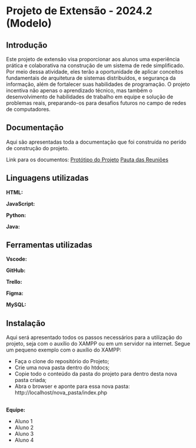 # Projeto de Extensão - 2024.2 (Modelo)

## Introdução

Este projeto de extensão visa proporcionar aos alunos uma experiência prática e colaborativa na construção de um sistema de rede simplificado. Por meio dessa atividade, eles terão a oportunidade de aplicar conceitos fundamentais de arquitetura de sistemas distribuídos, e segurança da informação, além de fortalecer suas habilidades de programação. O projeto incentiva não apenas o aprendizado técnico, mas também o desenvolvimento de habilidades de trabalho em equipe e solução de problemas reais, preparando-os para desafios futuros no campo de redes de computadores.

## Documentação

Aqui são apresentadas toda a documentação que foi construída no perído de construção do projeto.

Link para os documentos:
[Protótipo do Projeto](https://github.com/nisston/modulopython/blob/main/Plano_de_Aula_01.pdf)
[Pauta das Reuniões](https://github.com/nisston/modulopython/blob/main/Plano_de_Aula_01.pdf)

## Linguagens utilizadas

**HTML:**

**JavaScript:**

**Python:**

**Java:**

## Ferramentas utilizadas

**Vscode:**

**GitHub:**

**Trello:**

**Figma:**

**MySQL:**

## Instalação

Aqui será apresentado todos os passos necessários para a utilização do projeto, seja com o auxílio do XAMPP ou em um servidor na internet. Segue um pequeno exemplo com o auxílio do XAMPP:

* Faça o clone do repositório do Projeto;
* Crie uma nova pasta dentro do htdocs;
* Copie todo o conteúdo da pasta do projeto para dentro desta nova pasta criada;
* Abra o browser e aponte para essa nova pasta: http://localhost/nova_pasta/index.php

##

**Equipe:**

* Aluno 1
* Aluno 2
* Aluno 3
* Aluno 4


